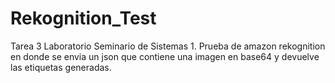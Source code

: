 # Rekognition_Test
Tarea 3 Laboratorio Seminario de Sistemas 1. Prueba de amazon rekognition en donde se envia un json que contiene una imagen en base64 y devuelve las etiquetas generadas.
